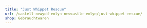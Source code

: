```yaml
---
title: "Just Whippet Rescue"
url: /castell-newydd-emlyn-newcastle-emlyn/just-whippet-rescue/
shop: Gebrauchtwaren
---
```

